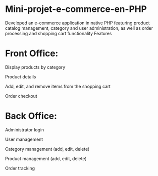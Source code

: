 # Mini-projet-e-commerce-en-PHP
Developed an e-commerce application in native PHP featuring product catalog management, category and user administration, as well as order processing and shopping cart functionality
Features

# Front Office:

Display products by category

Product details

Add, edit, and remove items from the shopping cart

Order checkout

# Back Office:

Administrator login

User management

Category management (add, edit, delete)

Product management (add, edit, delete)

Order tracking
